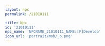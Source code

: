 ```yaml
---
layout: npc
permalink: /21010111

title: Npc
id: '21010111'
npc_name: 'NPCNAME_21010111_NAME:[F]Develop'
icon_url: 'portrait/mob/_p.png'
---
```


